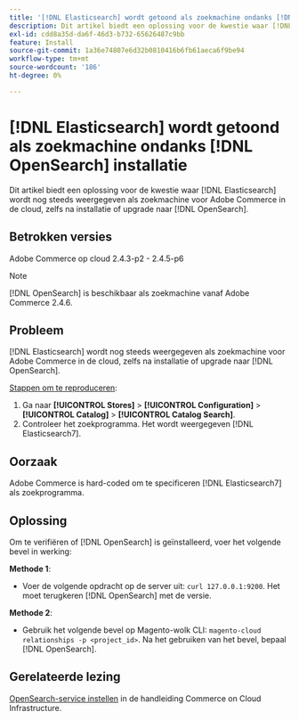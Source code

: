 ```yaml
---
title: '[!DNL Elasticsearch] wordt getoond als zoekmachine ondanks [!DNL OpenSearch] installatie'
description: Dit artikel biedt een oplossing voor de kwestie waar [!DNL Elasticsearch] wordt nog steeds weergegeven als zoekmachine voor Adobe Commerce in de cloud, zelfs na installatie of upgrade naar [!DNL OpenSearch].
exl-id: cdd8a35d-da6f-46d3-b732-65626487c9bb
feature: Install
source-git-commit: 1a36e74807e6d32b0810416b6fb61aeca6f9be94
workflow-type: tm+mt
source-wordcount: '186'
ht-degree: 0%

---
```


# [!DNL Elasticsearch] wordt getoond als zoekmachine ondanks [!DNL OpenSearch] installatie

Dit artikel biedt een oplossing voor de kwestie waar [!DNL Elasticsearch] wordt nog steeds weergegeven als zoekmachine voor Adobe Commerce in de cloud, zelfs na installatie of upgrade naar [!DNL OpenSearch].

## Betrokken versies

Adobe Commerce op cloud 2.4.3-p2 - 2.4.5-p6

>[!NOTE]
>
>[!DNL OpenSearch] is beschikbaar als zoekmachine vanaf Adobe Commerce 2.4.6.

## Probleem

[!DNL Elasticsearch] wordt nog steeds weergegeven als zoekmachine voor Adobe Commerce in de cloud, zelfs na installatie of upgrade naar [!DNL OpenSearch].

<u>Stappen om te reproduceren</u>:

1. Ga naar **[!UICONTROL Stores]** > **[!UICONTROL Configuration]** > **[!UICONTROL Catalog]** > **[!UICONTROL Catalog Search]**.
1. Controleer het zoekprogramma. Het wordt weergegeven [!DNL Elasticsearch7].

## Oorzaak

Adobe Commerce is hard-coded om te specificeren [!DNL Elasticsearch7] als zoekprogramma.

## Oplossing

Om te verifiëren of [!DNL OpenSearch] is geïnstalleerd, voer het volgende bevel in werking:

**Methode 1**:

* Voer de volgende opdracht op de server uit: `curl 127.0.0.1:9200`. Het moet terugkeren [!DNL OpenSearch] met de versie.

**Methode 2**:

* Gebruik het volgende bevel op Magento-wolk CLI: `magento-cloud relationships -p <project_id>`. Na het gebruiken van het bevel, bepaal [!DNL OpenSearch].

## Gerelateerde lezing

[OpenSearch-service instellen](https://experienceleague.adobe.com/docs/commerce-cloud-service/user-guide/configure/service/opensearch.html) in de handleiding Commerce on Cloud Infrastructure.

